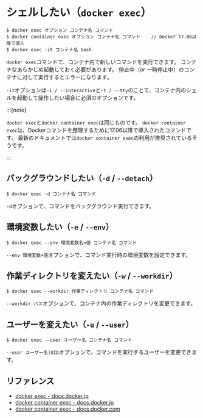 # シェルしたい（``docker exec``）

```console
$ docker exec オプション コンテナ名 コマンド
$ docker container exec オプション コンテナ名 コマンド    // Docker 17.06以降で導入
$ docker exec -it コンテナ名 bash
```

``docker exec``コマンドで、コンテナ内で新しいコマンドを実行できます。
コンテナなあらかじめ起動しておく必要があります。
停止中（or 一時停止中）のコンテナに対して実行するとエラーになります。

``-it``オプションは``-i / --interactive``と``-t / --tty``のことで、コンテナ内のシェルを起動して操作したい場合に必須のオプションです。

:::{note}

``docker exec``と``docker container exec``は同じものです。
``docker container exec``は、Dockerコマンドを整理するために17.06以降で導入されたコマンドです。
最新のドキュメントでは``docker container exec``の利用が推奨されているそうです。

:::

## バックグラウンドしたい（``-d`` / ``--detach``）

```console
$ docker exec -d コンテナ名 コマンド
```

``-d``オプションで、コマンドをバックグラウンド実行できます。

## 環境変数したい（``-e`` / ``--env``）

```console
$ docker exec --env 環境変数名=値 コンテナ名 コマンド
```

``--env 環境変数=値``オプションで、コマンド実行時の環境変数を設定できます。

## 作業ディレクトリを変えたい（``-w`` / ``--workdir``）

```console
$ docker exec --workdir 作業ディレクトリ コンテナ名 コマンド
```

``--workdir パス``オプションで、コンテナ内の作業ディレクトリを変更できます。

## ユーザーを変えたい（``-u`` / ``--user``）

```console
$ docker exec --user ユーザー名 コンテナ名 コマンド
```

``--user ユーザー名|UID``オプションで、コマンドを実行するユーザーを変更できます。

## リファレンス

- [docker exec - docs.docker.jp](https://docs.docker.jp/engine/reference/commandline/exec.html)
- [docker container exec - docs.docker.jp](https://docs.docker.jp/engine/reference/commandline/container_exec.html)
- [docker container exec - docs.docker.com](https://docs.docker.com/reference/cli/docker/container/exec/)
